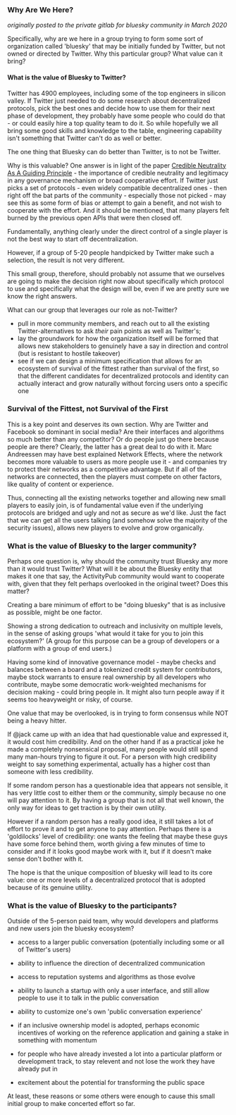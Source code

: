 ### Why Are We Here?

_originally posted to the private gitlab for bluesky community in March 2020_

Specifically, why are we here in a group trying to form some sort of organization called 'bluesky' that may be initially funded by Twitter, but not owned or directed by Twitter.
Why this particular group?  What value can it bring?

#### What is the value of Bluesky to Twitter?

Twitter has 4900 employees, including some of the top engineers in silicon valley.  If Twitter just needed to do some research about decentralized protocols, pick the best ones and decide how to use them for their next phase of development, they probably have some people who could do that - or could easily hire a top quality team to do it.  So while hopefully we all bring some good skills and knowledge to the table, engineering capability isn't something that Twitter can't do as well or better.

The one thing that Bluesky can do better than Twitter, is to not be Twitter. 

Why is this valuable?  One answer is in light of the paper [Credible Neutrality As A Guiding Principle](https://nakamoto.com/credible-neutrality/) - the importance of credible neutrality and legitimacy in any governance mechanism or broad cooperative effort.  If Twitter just picks a set of protocols - even widely compatible decentralized ones - then right off the bat parts of the community - especially those not picked - may see this as some form of bias or attempt to gain a benefit, and not wish to cooperate with the effort.  And it should be mentioned, that many players felt burned by the previous open APIs that were then closed off.  

Fundamentally, anything clearly under the direct control of a single player is not the best way to start off decentralization.

However, if a group of 5-20 people handpicked by Twitter make such a selection, the result is not very different.

This small group, therefore, should probably not assume that we ourselves are going to make the decision right now about specifically which protocol to use and specifically what the design will be, even if we are pretty sure we know the right answers.

What can our group that leverages our role as not-Twitter?  

* pull in more community members, and reach out to all the existing Twitter-alternatives to ask _their_ pain points as well as Twitter's; 
* lay the groundwork for how the organization itself will be formed that allows new stakeholders to genuinely have a say in direction and control (but is resistant to hostile takeover)
* see if we can design a minimum specification that allows for an ecosystem of survival of the fittest rather than survival of the first, so that the different candidates for decentralized protocols and identity can actually interact and grow naturally without forcing users onto a specific one

### Survival of the Fittest, not Survival of the First

This is a key point and deserves its own section.  Why are Twitter and Facebook so dominant in social media?  Are their interfaces and algorithms so much better than any competitor?  Or do people just go there because people are there?   Clearly, the latter has a great deal to do with it.  Marc Andreessen may have best explained Network Effects, where the network becomes more valuable to users as more people use it - and companies try to protect their networks as a competitive advantage. But if all of the networks are connected, then the players must compete on other factors, like quality of content or experience.

Thus, connecting all the existing networks together and allowing new small players to easily join, is of fundamental value even if the underlying protocols are bridged and ugly and not as secure as we'd like.  Just the fact that we can get all the users talking (and somehow solve the majority of the security issues), allows new players to evolve and grow organically.
    
### What is the value of Bluesky to the larger community?

Perhaps one question is, why should the community trust Bluesky any more than it would trust Twitter?  What will it be about the Bluesky entity that makes it one that say, the ActivityPub community would want to cooperate with, given that they felt perhaps overlooked in the original tweet?  Does this matter?  

Creating a bare minimum of effort to be "doing bluesky" that is as inclusive as possible, might be one factor. 

Showing a strong dedication to outreach and inclusivity on multiple levels, in the sense of asking groups 'what would it take for you to join this ecosystem?'   (A group for this purpose can be a group of developers or a platform with a group of end users.)  

Having some kind of innovative governance model - maybe checks and balances between a board and a tokenized credit system for contributors, maybe stock warrants to ensure real ownership by all developers who contribute, maybe some democratic work-weighted mechanisms for decision making - could bring people in.  It might also turn people away if it seems too heavyweight or risky, of course.

One value that may be overlooked, is in trying to form consensus while NOT being a heavy hitter.

If @jack came up with an idea that had questionable value and expressed it, it would cost him credibility. And on the other hand if as a practical joke he made a completely nonsensical proposal, many people would still spend many man-hours trying to figure it out.  For a person with high credibility weight to say something experimental, actually has a higher cost than someone with less credibility.

If some random person has a questionable idea that appears not sensible, it has very little cost to either them or the community, simply because no one will pay attention to it.  By having a group that is not all that well known, the only way for ideas to get traction is by their own utility.  

However if a random person has a really good idea, it still takes a lot of effort to prove it and to get anyone to pay attention.  Perhaps there is a 'goldilocks' level of credibility: one wants the feeling that maybe these guys have some force behind them, worth giving a few minutes of time to consider and if it looks good maybe work with it, but if it doesn't make sense don't bother with it.

The hope is that the unique composition of bluesky will lead to its core value: one or more levels of a decentralized protocol that is adopted because of its genuine utility.  

### What is the value of Bluesky to the participants?   

Outside of the 5-person paid team, why would developers and platforms and new users join the bluesky ecosystem?  

* access to a larger public conversation (potentially including some or all of Twitter's users)
 
* ability to influence the direction of decentralized communication
 
* access to reputation systems and algorithms as those evolve
 
* ability to launch a startup with only a user interface, and still allow people to use it to talk in the public conversation
 
* ability to customize one's own 'public conversation experience'
 
* if an inclusive ownership model is adopted, perhaps economic incentives of working on the reference application and gaining a stake in something with momentum
 
* for people who have already invested a lot into a particular platform or development track, to stay relevent and not lose the work they have already put in
 
* excitement about the potential for transforming the public space
 
 At least, these reasons or some others were enough to cause this small initial group to make concerted effort so far. 
